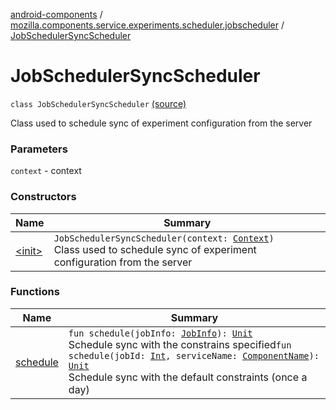 [android-components](../../index.md) / [mozilla.components.service.experiments.scheduler.jobscheduler](../index.md) / [JobSchedulerSyncScheduler](./index.md)

# JobSchedulerSyncScheduler

`class JobSchedulerSyncScheduler` [(source)](https://github.com/mozilla-mobile/android-components/blob/master/components/service/experiments/src/main/java/mozilla/components/service/experiments/scheduler/jobscheduler/JobSchedulerSyncScheduler.kt#L19)

Class used to schedule sync of experiment
configuration from the server

### Parameters

`context` - context

### Constructors

| Name | Summary |
|---|---|
| [&lt;init&gt;](-init-.md) | `JobSchedulerSyncScheduler(context: `[`Context`](https://developer.android.com/reference/android/content/Context.html)`)`<br>Class used to schedule sync of experiment configuration from the server |

### Functions

| Name | Summary |
|---|---|
| [schedule](schedule.md) | `fun schedule(jobInfo: `[`JobInfo`](https://developer.android.com/reference/android/app/job/JobInfo.html)`): `[`Unit`](https://kotlinlang.org/api/latest/jvm/stdlib/kotlin/-unit/index.html)<br>Schedule sync with the constrains specified`fun schedule(jobId: `[`Int`](https://kotlinlang.org/api/latest/jvm/stdlib/kotlin/-int/index.html)`, serviceName: `[`ComponentName`](https://developer.android.com/reference/android/content/ComponentName.html)`): `[`Unit`](https://kotlinlang.org/api/latest/jvm/stdlib/kotlin/-unit/index.html)<br>Schedule sync with the default constraints (once a day) |
